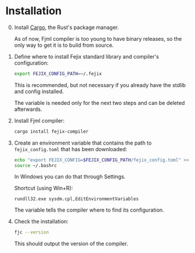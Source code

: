 # Installation

0. Install [Cargo](https://www.rust-lang.org/tools/install), the Rust's package manager.
   
    As of now, Fjml compiler is too young to have binary releases, so the only way to get it is to build from source.

1. Define where to install Fejix standard library and compiler's configuration:
   
   ```sh
   export FEJIX_CONFIG_PATH=~/.fejix
   ```

   This is recommended, but not necessary if you already have the stdlib and config installed.

   The variable is needed only for the next two steps and can be deleted afterwards.

2. Install Fjml compiler:
    ```sh
    cargo install fejix-compiler
    ```

3. Create an environment variable that contains the path to `fejix_config.toml` that has been downloaded:

   ```sh
   echo "export FEJIX_CONFIG=$FEJIX_CONFIG_PATH/fejix_config.toml" >> ~/.bashrc
   source ~/.bashrc
   ```

   In Windows you can do that through Settings.

   Shortcut (using Win+R):
   ```
   rundll32.exe sysdm.cpl,EditEnvironmentVariables
   ```

   The variable tells the compiler where to find its configuration.

4. Check the installation:

   ```sh
   fjc --version
   ```

   This should output the version of the compiler.